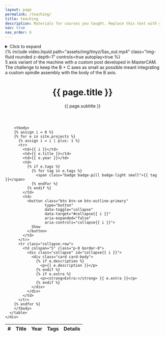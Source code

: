 ```yaml
---
layout: page
permalink: /teaching/
title: teaching
description: Materials for courses you taught. Replace this text with your description.
nav: true
nav_order: 6
---
```


<details>
  <summary>Click to expand</summary>
  <div markdown="1">
  - This works inside Markdown.
  - No JavaScript required.
  - Great for simple notes.
  </div>
</details>


<div class="row justify-content-sm-center">
    <div class="col-sm-8 mt-3 mt-md-0">
        {% include video.liquid path="assets/img/tinyz/5ax_out.mp4" class="img-fluid rounded z-depth-1" controls=true autoplay=true %}
    </div>
    <div class="col-sm-4 mt-3 mt-md-0">
        5 axis variant of the machine with a custom post developed in MasterCAM. The challenge to keep the B + C axes as small as possible meant integrating a custom spindle assembly with the body of the B axis.   
    </div>
</div>

<div class="post">
  <header class="post-header">
    <h1 class="post-title">{{ page.title }}</h1>
    <p class="desc">{{ page.subtitle }}</p>
  </header>

  <article>
    <div class="table-responsive">
      <table class="table table-striped table-hover">
        <thead>
          <tr>
            <th>#</th>
            <th>Title</th>
            <th>Year</th>
            <th>Tags</th>
            <th>Details</th>
          </tr>
        </thead>

        <tbody>
        {% assign i = 0 %}
        {% for e in site.projects %}
          {% assign i = i | plus: 1 %}
          <tr>
            <td>{{ i }}</td>
            <td>{{ e.title }}</td>
            <td>{{ e.year }}</td>
            <td>
              {% if e.tags %}
                {% for tag in e.tags %}
                  <span class="badge badge-pill badge-light small">{{ tag }}</span>
                {% endfor %}
              {% endif %}
            </td>
            <td>
              <button class="btn btn-sm btn-outline-primary" 
                      type="button" 
                      data-toggle="collapse" 
                      data-target="#collapse{{ i }}" 
                      aria-expanded="false" 
                      aria-controls="collapse{{ i }}">
                Show
              </button>
            </td>
          </tr>
          <tr class="collapse-row">
            <td colspan="5" class="p-0 border-0">
              <div class="collapse" id="collapse{{ i }}">
                <div class="card card-body">
                  {% if e.description %}
                    <p>{{ e.description }}</p>
                  {% endif %}
                  {% if e.extra %}
                    <p><strong>Extra:</strong> {{ e.extra }}</p>
                  {% endif %}
                </div>
              </div>
            </td>
          </tr>
        {% endfor %}
        </tbody>
      </table>
    </div>
  </article>
</div>
